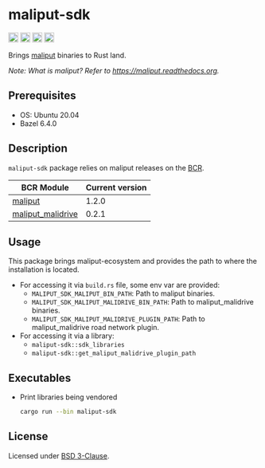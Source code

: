 # maliput-sdk

[<img alt="github" src="https://img.shields.io/badge/github-maliput/maliput-rs?style=for-the-badge&labelColor=555555&logo=github" height="20">](https://github.com/maliput/maliput-rs/maliput-sdk)
[<img alt="crates.io" src="https://img.shields.io/crates/v/maliput-sdk.svg?style=for-the-badge&color=fc8d62&logo=rust" height="20">](https://crates.io/crates/maliput-sdk)
[<img alt="docs.rs" src="https://img.shields.io/badge/docs.rs-maliput-sdk?style=for-the-badge&labelColor=555555&logo=docs.rs" height="20">](https://docs.rs/maliput-sdk)
[<img alt="build status" src="https://img.shields.io/github/actions/workflow/status/maliput/maliput-rs/build.yaml?branch=main&style=for-the-badge" height="20">](https://github.com/maliput/maliput-rs/actions?query=branch%3Amain)

Brings [maliput](https://maliput.readthedocs.io/en/latest/) binaries to Rust land.

_Note: What is maliput? Refer to https://maliput.readthedocs.org._

## Prerequisites

* OS: Ubuntu 20.04
* Bazel 6.4.0

## Description

`maliput-sdk` package relies on maliput releases on the [BCR](https://registry.bazel.build/).

| BCR Module | Current version |
|------------|---------|
| [maliput](https://registry.bazel.build/modules/maliput)    | 1.2.0 |
| [maliput_malidrive](https://registry.bazel.build/modules/maliput_malidrive) | 0.2.1 |

## Usage

This package brings maliput-ecosystem and provides the path to where the installation is located.

 - For accessing it via `build.rs` file, some env var are provided:
   - `MALIPUT_SDK_MALIPUT_BIN_PATH`: Path to maliput binaries.
   - `MALIPUT_SDK_MALIPUT_MALIDRIVE_BIN_PATH`: Path to maliput_malidrive binaries.
   - `MALIPUT_SDK_MALIPUT_MALIDRIVE_PLUGIN_PATH`: Path to maliput_malidrive road network plugin.
 - For accessing it via a library:
   - `maliput-sdk::sdk_libraries`
   - `maliput-sdk::get_maliput_malidrive_plugin_path`

## Executables

 - Print libraries being vendored
   ```sh
   cargo run --bin maliput-sdk
   ```

## License

Licensed under [BSD 3-Clause](https://github.com/maliput/maliput-rs/blob/main/LICENSE).
